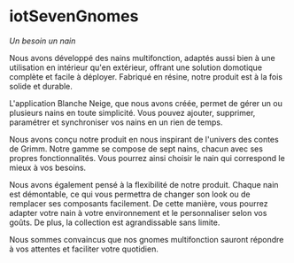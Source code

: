 # iotSevenGnomes
*Un besoin un nain*

Nous avons développé des nains multifonction, adaptés aussi bien à une utilisation en intérieur qu'en extérieur, offrant une solution domotique complète et facile à déployer. Fabriqué en résine, notre produit est à la fois solide et durable.

L'application Blanche Neige, que nous avons créée, permet de gérer un ou plusieurs nains en toute simplicité. Vous pouvez ajouter, supprimer, paramétrer et synchroniser vos nains en un rien de temps.

Nous avons conçu notre produit en nous inspirant de l'univers des contes de Grimm. Notre gamme se compose de sept nains, chacun avec ses propres fonctionnalités. Vous pourrez ainsi choisir le nain qui correspond le mieux à vos besoins.

Nous avons également pensé à la flexibilité de notre produit. Chaque nain est démontable, ce qui vous permettra de changer son look ou de remplacer ses composants facilement. De cette manière, vous pourrez adapter votre nain à votre environnement et le personnaliser selon vos goûts. De plus, la collection est agrandissable sans limite.

Nous sommes convaincus que nos gnomes multifonction sauront répondre à vos attentes et faciliter votre quotidien. 

